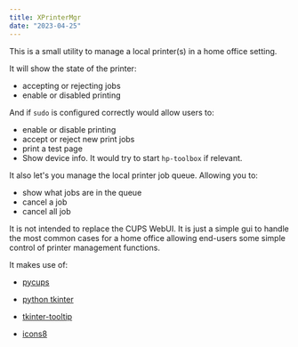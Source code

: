 ```yaml
---
title: XPrinterMgr
date: "2023-04-25"
---
```

This is a small utility to manage a local printer(s) in
a home office setting.

It will show the state of the printer:

- accepting or rejecting jobs
- enable or disabled printing

And if `sudo` is configured correctly would allow users to:

- enable or disable printing
- accept or reject new print jobs
- print a test page
- Show device info.  It would try to start `hp-toolbox` if relevant.

It also let's you manage the local printer job queue.  Allowing you to:

- show what jobs are in the queue
- cancel a job
- cancel all job

It is not intended to replace the CUPS WebUI.  It is just a simple
gui to handle the most common cases for a home office allowing
end-users some simple control of printer management functions.

It makes use of:

- [pycups][pycups]
- [python tkinter][tkinter]
- [tkinter-tooltip][tooltip]
- [icons8][icons8]



  [tooltip]: https://github.com/gnikit/tkinter-tooltip
  [tkinter]: https://docs.python.org/3/library/tkinter.html
  [pycups]: https://github.com/OpenPrinting/pycups
  [icons8]: https://icons8.com/


